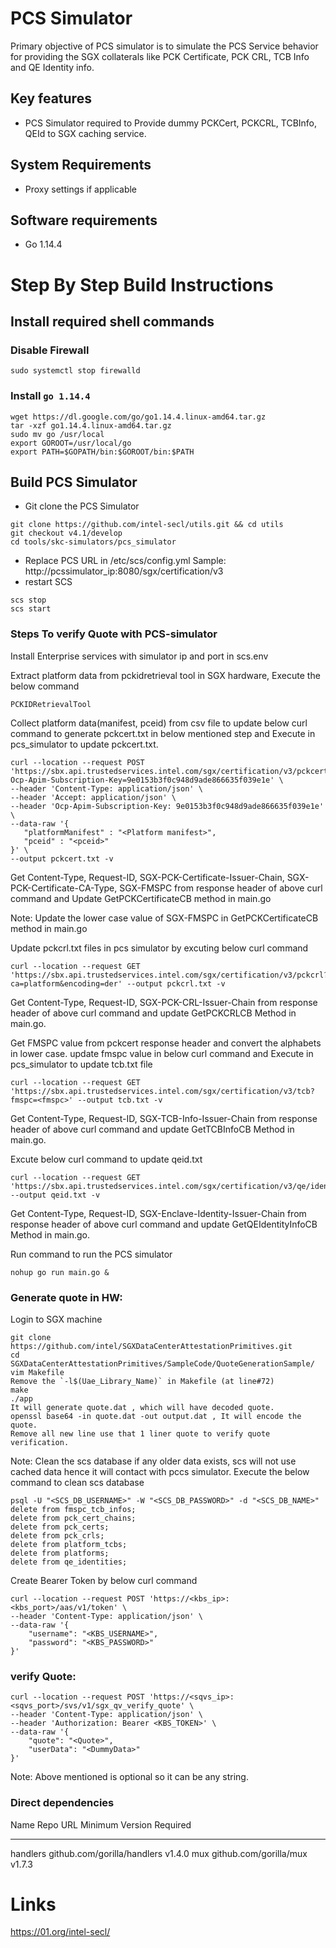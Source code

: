 PCS Simulator
=============

Primary objective of PCS simulator is to simulate the PCS Service behavior for providing the SGX collaterals like PCK Certificate, PCK CRL, TCB Info and QE Identity info.
 

Key features
------------

-   PCS Simulator required to Provide dummy PCKCert, PCKCRL, TCBInfo, QEId to SGX caching service.

System Requirements
-------------------

-   Proxy settings if applicable

Software requirements
---------------------

-   Go 1.14.4

Step By Step Build Instructions
===============================

Install required shell commands
-------------------------------

### Disable Firewall

``` {.shell}
sudo systemctl stop firewalld

```

### Install `go 1.14.4`


``` {.shell}
wget https://dl.google.com/go/go1.14.4.linux-amd64.tar.gz
tar -xzf go1.14.4.linux-amd64.tar.gz
sudo mv go /usr/local
export GOROOT=/usr/local/go
export PATH=$GOPATH/bin:$GOROOT/bin:$PATH
```

Build PCS Simulator
-------------------

-   Git clone the PCS Simulator

``` {.shell}
git clone https://github.com/intel-secl/utils.git && cd utils
git checkout v4.1/develop
cd tools/skc-simulators/pcs_simulator
```

-   Replace PCS URL in /etc/scs/config.yml Sample: http://pcssimulator_ip:8080/sgx/certification/v3
-   restart SCS

``` {.shell}
scs stop
scs start
```

### Steps To verify Quote with PCS-simulator

Install Enterprise  services with simulator ip and port in scs.env

Extract platform data from pckidretrieval tool in SGX hardware, Execute the below command
``` {.shell}
PCKIDRetrievalTool
```
Collect platform data(manifest, pceid) from csv file to update below curl command to generate pckcert.txt in below mentioned step and Execute in pcs_simulator to update pckcert.txt.

``` {.shell}
curl --location --request POST 'https://sbx.api.trustedservices.intel.com/sgx/certification/v3/pckcerts?Ocp-Apim-Subscription-Key=9e0153b3f0c948d9ade866635f039e1e' \
--header 'Content-Type: application/json' \
--header 'Accept: application/json' \
--header 'Ocp-Apim-Subscription-Key: 9e0153b3f0c948d9ade866635f039e1e' \
--data-raw '{
   "platformManifest" : "<Platform manifest>",
   "pceid" : "<pceid>"
}' \
--output pckcert.txt -v
```
Get Content-Type, Request-ID, SGX-PCK-Certificate-Issuer-Chain, SGX-PCK-Certificate-CA-Type, SGX-FMSPC from response header of above curl command and Update GetPCKCertificateCB method in main.go

Note: Update the lower case value of SGX-FMSPC in GetPCKCertificateCB method in main.go

Update pckcrl.txt files in pcs simulator by excuting below curl command
``` {.shell}
curl --location --request GET 'https://sbx.api.trustedservices.intel.com/sgx/certification/v3/pckcrl?ca=platform&encoding=der' --output pckcrl.txt -v
```
Get Content-Type, Request-ID, SGX-PCK-CRL-Issuer-Chain from response header of above curl command and update GetPCKCRLCB Method in main.go.

Get FMSPC value from pckcert response header and convert the alphabets in lower case.
update fmspc value in below curl command and Execute in pcs_simulator to update tcb.txt file
``` {.shell}
curl --location --request GET 'https://sbx.api.trustedservices.intel.com/sgx/certification/v3/tcb?fmspc=<fmspc>' --output tcb.txt -v
```
Get Content-Type, Request-ID, SGX-TCB-Info-Issuer-Chain from response header of above curl command and update GetTCBInfoCB Method in main.go.

Excute below curl command to update qeid.txt
``` {.shell}
curl --location --request GET 'https://sbx.api.trustedservices.intel.com/sgx/certification/v3/qe/identity' --output qeid.txt -v
```
Get Content-Type, Request-ID, SGX-Enclave-Identity-Issuer-Chain from response header of above curl command and update GetQEIdentityInfoCB Method in main.go.

Run command to run the PCS simulator
``` {.shell}
nohup go run main.go &
```

### Generate quote in HW:
Login to SGX machine
``` {.shell}
git clone https://github.com/intel/SGXDataCenterAttestationPrimitives.git
cd SGXDataCenterAttestationPrimitives/SampleCode/QuoteGenerationSample/
vim Makefile
Remove the `-l$(Uae_Library_Name)` in Makefile (at line#72)
make
./app
It will generate quote.dat , which will have decoded quote.
openssl base64 -in quote.dat -out output.dat , It will encode the quote.
Remove all new line use that 1 liner quote to verify quote verification. 
```

Note: Clean the scs database if any older data exists, scs will not use cached data hence it will contact with pccs simulator. Execute the below command to clean scs database
``` {.shell}
psql -U "<SCS_DB_USERNAME>" -W "<SCS_DB_PASSWORD>" -d "<SCS_DB_NAME>"
delete from fmspc_tcb_infos;
delete from pck_cert_chains;
delete from pck_certs;
delete from pck_crls;
delete from platform_tcbs;
delete from platforms;
delete from qe_identities;
```

Create Bearer Token by below curl command
``` {.shell}
curl --location --request POST 'https://<kbs_ip>:<kbs_port>/aas/v1/token' \
--header 'Content-Type: application/json' \
--data-raw '{
    "username": "<KBS_USERNAME>",
    "password": "<KBS_PASSWORD>"
}'
```

### verify Quote:
``` {.shell}
curl --location --request POST 'https://<sqvs_ip>:<sqvs_port>/svs/v1/sgx_qv_verify_quote' \
--header 'Content-Type: application/json' \
--header 'Authorization: Bearer <KBS_TOKEN>' \
--data-raw '{
    "quote": "<Quote>",
    "userData": "<DummyData>"
}'
```
Note: Above mentioned <DummyData> is optional so it can be any string.

### Direct dependencies

  Name       Repo URL                            Minimum Version Required
  ---------- ----------------------------- ------------------------------------
  handlers   github.com/gorilla/handlers                  v1.4.0
  mux        github.com/gorilla/mux                       v1.7.3
  

Links
=====

<https://01.org/intel-secl/>
